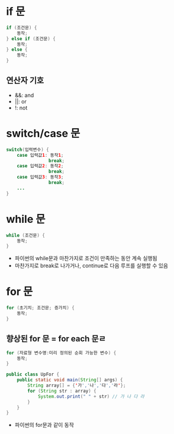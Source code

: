 # if 문
```java
if (조건문) {
    동작;
} else if (조건문) {
    동작;
} else {
    동작;
}
```

## 연산자 기호
- &&: and
- ||: or
- !: not

# switch/case 문
```java
switch(입력변수) {
    case 입력값1: 동작1;
                break;
    case 입력값2: 동작2;
                break;
    case 입력값3: 동작3;
                break;
    ...
}
```

# while 문
```java
while (조건문) {
    동작;
}
```
- 파이썬의 while문과 마찬가지로 조건이 만족하는 동안 계속 실행됨
- 마찬가지로 break로 나가거나, continue로 다음 루프를 실행할 수 있음

# for 문
```java
for (초기치; 조건문; 증가치) {
    동작;
}
```
## 향상된 for 문 = for each 문ㄹ
```java
for (자료형 변수명:미리 정의된 순회 가능한 변수) {
    동작;
}
```
```java
public class UpFor {
    public static void main(String[] args) {
        String array[] = {'가','나','다','라'};
        for (String str : array) {
            System.out.print(" " + str) // 가 나 다 라
        }
    }
}
```
- 파이썬의 for문과 같이 동작